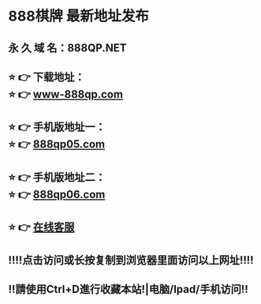 # 888棋牌 最新地址发布 
## 永 久 域 名：888QP.NET
## ⭐️ 👉 下载地址：<br>⭐️ 👉 <a href="http://www-888qp.com">www-888qp.com</a>
## ⭐️ 👉 手机版地址一：<br>⭐️ 👉 <a href="http://www.888qp05.com">888qp05.com</a>
## ⭐️ 👉 手机版地址二：<br>⭐️ 👉 <a href="http://www.888qp06.com">888qp06.com</a>
## ⭐️ 👉 <a href="https://www.888qpkf.com">在线客服</a>
## ‼️‼️点击访问或长按复制到浏览器里面访问以上网址‼️‼️
## ‼️請使用Ctrl+D進行收藏本站!|电脑/Ipad/手机访问‼️
